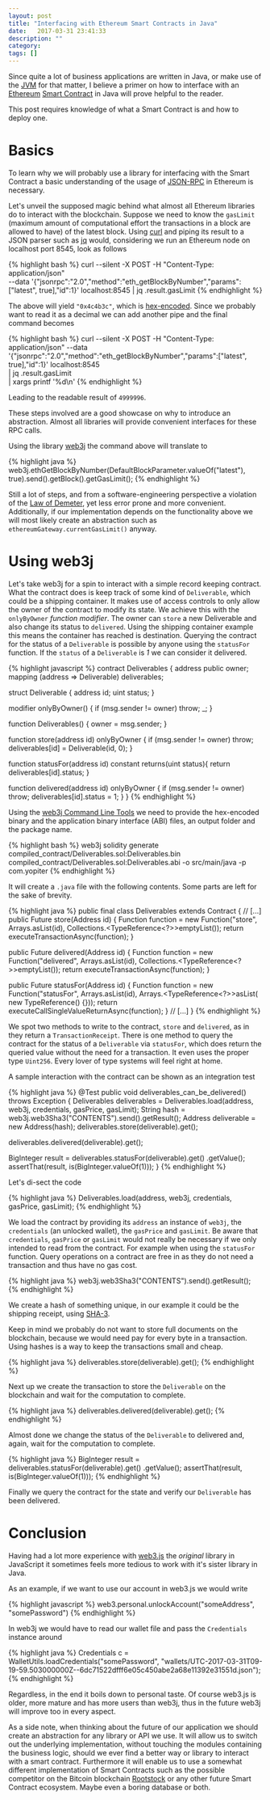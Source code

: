 ```yaml
---
layout: post
title: "Interfacing with Ethereum Smart Contracts in Java"
date:   2017-03-31 23:41:33
description: ""
category:
tags: []
---
```


Since quite a lot of business applications are written in Java, or make use of the [JVM](https://en.wikipedia.org/wiki/Java_virtual_machine) for that matter, I believe a primer on how to interface with an [Ethereum](https://www.ethereum.org/) [Smart Contract](https://en.wikipedia.org/wiki/Smart_contract) in Java will prove helpful to the reader.

This post requires knowledge of what a Smart Contract is and how to deploy one.

# Basics

To learn why we will probably use a library for interfacing with the Smart Contract a basic understanding of the usage of [JSON-RPC](https://github.com/ethereum/wiki/wiki/JSON-RPC) in Ethereum is necessary.

Let's unveil the supposed magic behind what almost all Ethereum libraries do to interact with the blockchain. Suppose we need to know the `gasLimit` (maximum amount of computational effort the transactions in a block are allowed to have) of the latest block. Using [curl](https://curl.haxx.se/) and piping its result to a JSON parser such as [jq](https://stedolan.github.io/jq/) would, considering we run an Ethereum node on localhost port 8545, look as follows

{% highlight bash %}
curl --silent -X POST -H "Content-Type: application/json"\
  --data '{"jsonrpc":"2.0","method":"eth_getBlockByNumber","params":["latest", true],"id":1}' localhost:8545 | jq .result.gasLimit
{% endhighlight %}

The above will yield `"0x4c4b3c"`, which is [hex-encoded](https://en.wikipedia.org/wiki/Hexadecimal). Since we probably want to read it as a decimal we can add another pipe and the final command becomes

{% highlight bash %}
curl --silent -X POST -H "Content-Type: application/json" --data '{"jsonrpc":"2.0","method":"eth_getBlockByNumber","params":["latest", true],"id":1}' localhost:8545\
 | jq .result.gasLimit\
 | xargs printf '%d\n'
{% endhighlight %}

Leading to the readable result of `4999996`.

These steps involved are a good showcase on why to introduce an abstraction. Almost all libraries will provide convenient interfaces for these RPC calls.

Using the library [web3j](https://web3j.io) the command above will translate to

{% highlight java %}
web3j.ethGetBlockByNumber(DefaultBlockParameter.valueOf("latest"),
  true).send().getBlock().getGasLimit();
{% endhighlight %}

Still a lot of steps, and from a software-engineering perspective a violation of the [Law of Demeter](https://en.wikipedia.org/wiki/Law_of_Demeter), yet less error prone and more convenient. Additionally, if our implementation depends on the functionality above we will most likely create an abstraction such as `ethereumGateway.currentGasLimit()` anyway.

# Using web3j

Let's take web3j for a spin to interact with a simple record keeping contract. What the contract does is keep track of some kind of `Deliverable`, which could be a shipping container. It makes use of access controls to only allow the owner of the contract to modify its state. We achieve this with the `onlyByOwner` _function modifier_. The owner can `store` a new Deliverable and also change its status to `delivered`. Using the shipping container example this means the container has reached is destination. Querying the contract for the status of a `Deliverable` is possible by anyone using the `statusFor` function. If the `status` of a `Deliverable` is _1_ we can consider it delivered.

{% highlight javascript %}
contract Deliverables {
  address public owner;
  mapping (address => Deliverable) deliverables;

  struct Deliverable {
    address id;
    uint status;
  }

  modifier onlyByOwner() {
    if (msg.sender != owner) throw;
    _;
  }

  function Deliverables() {
    owner = msg.sender;
  }

  function store(address id) onlyByOwner {
    if (msg.sender != owner) throw;
    deliverables[id] = Deliverable(id, 0);
  }

  function statusFor(address id) constant returns(uint status){
    return deliverables[id].status;
  }

  function delivered(address id) onlyByOwner {
    if (msg.sender != owner) throw;
    deliverables[id].status = 1;
  }
}
{% endhighlight %}

Using the [web3j Command Line Tools](https://docs.web3j.io/command_line.html) we need to provide the hex-encoded binary and the application binary interface (ABI) files, an output folder and the package name.

{% highlight bash %}
web3j solidity generate compiled_contract/Deliverables.sol:Deliverables.bin compiled_contract/Deliverables.sol:Deliverables.abi -o src/main/java -p com.yopiter
{% endhighlight %}

It will create a `.java` file with the following contents. Some parts are left for the sake of brevity.

{% highlight java %}
public final class Deliverables extends Contract {
  // [...]
  public Future<TransactionReceipt> store(Address id) {
    Function function = new Function("store", Arrays.<Type>asList(id), Collections.<TypeReference<?>>emptyList());
    return executeTransactionAsync(function);
  }

  public Future<TransactionReceipt> delivered(Address id) {
    Function function = new Function("delivered", Arrays.<Type>asList(id), Collections.<TypeReference<?>>emptyList());
    return executeTransactionAsync(function);
  }

  public Future<Uint256> statusFor(Address id) {
    Function function = new Function("statusFor",
                Arrays.<Type>asList(id),
                Arrays.<TypeReference<?>>asList(
      new TypeReference<Uint256>() {}));
    return executeCallSingleValueReturnAsync(function);
  }
  // [...]
}
{% endhighlight %}

We spot two methods to write to the contract, `store` and `delivered`, as in they return a `TransactionReceipt`. There is one method to query the contract for the status of a `Deliverable` via `statusFor`, which does return the queried value without the need for a transaction. It even uses the proper type `Uint256`. Every lover of type systems will feel right at home.

A sample interaction with the contract can be shown as an integration test

{% highlight java %}
@Test
public void deliverables_can_be_delivered() throws Exception {
  Deliverables deliverables = Deliverables.load(address, web3j,
    credentials, gasPrice, gasLimit);
  String hash = web3j.web3Sha3("CONTENTS").send().getResult();
  Address deliverable = new Address(hash);
  deliverables.store(deliverable).get();

  deliverables.delivered(deliverable).get();

  BigInteger result = deliverables.statusFor(deliverable).get()
    .getValue();
  assertThat(result, is(BigInteger.valueOf(1)));
}
{% endhighlight %}

Let's di-sect the code

{% highlight java %}
Deliverables.load(address, web3j, credentials, gasPrice, gasLimit);
{% endhighlight %}

We load the contract by providing its `address` an instance of `web3j`, the `credentials` (an unlocked wallet), the `gasPrice` and `gasLimit`. Be aware that `credentials`, `gasPrice` or `gasLimit` would not really be necessary if we only intended to read from the contract. For example when using the `statusFor` function. Query operations on a contract are free in as they do not need a transaction and thus have no gas cost.

{% highlight java %}
web3j.web3Sha3("CONTENTS").send().getResult();
{% endhighlight %}

We create a hash of something unique, in our example it could be the shipping receipt, using [SHA-3](https://en.wikipedia.org/wiki/SHA-3).

Keep in mind we probably do not want to store full documents on the blockchain, because we would need pay for every byte in a transaction. Using hashes is a way to keep the transactions small and cheap.

{% highlight java %}
deliverables.store(deliverable).get();
{% endhighlight %}

Next up we create the transaction to store the `Deliverable` on the blockchain and wait for the computation to complete.

{% highlight java %}
deliverables.delivered(deliverable).get();
{% endhighlight %}

Almost done we change the status of the `Deliverable` to delivered and, again, wait for the computation to complete.

{% highlight java %}
BigInteger result = deliverables.statusFor(deliverable).get()
  .getValue();
assertThat(result, is(BigInteger.valueOf(1)));
{% endhighlight %}

Finally we query the contract for the state and verify our `Deliverable` has been delivered.

# Conclusion

Having had a lot more experience with [web3.js](https://github.com/ethereum/web3.js) the _original_ library in JavaScript it sometimes feels more tedious to work with it's sister library in Java.

As an example, if we want to use our account in web3.js we would write

{% highlight javascript %}
web3.personal.unlockAccount("someAddress", "somePassword")
{% endhighlight %}

In web3j we would have to read our wallet file and pass the `Credentials` instance around

{% highlight java %}
Credentials c = WalletUtils.loadCredentials("somePassword", "wallets/UTC-2017-03-31T09-19-59.503000000Z--6dc71522dfff6e05c450abe2a68e11392e31551d.json");
{% endhighlight %}

Regardless, in the end it boils down to personal taste. Of course web3.js is older, more mature and has more users than web3j, thus in the future web3j will improve too in every aspect.

As a side note, when thinking about the future of our application we should create an abstraction for any library or API we use. It will allow us to switch out the underlying implementation, without touching the modules containing the business logic, should we ever find a better way or library to interact with a smart contract. Furthermore it will enable us to use a somewhat different implementation of Smart Contracts such as the possible competitor on the Bitcoin blockchain [Rootstock](http://www.rsk.co/) or any other future Smart Contract ecosystem. Maybe even a boring database or both.
